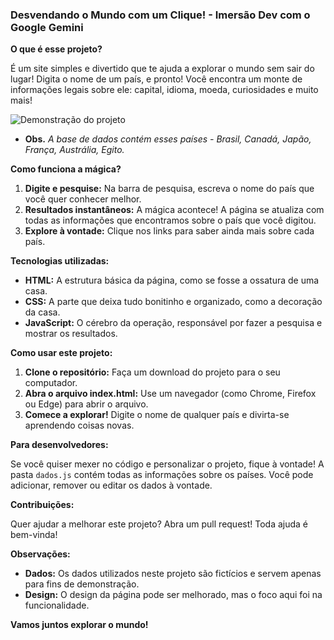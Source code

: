 ###  **Desvendando o Mundo com um Clique! - Imersão Dev com o Google Gemini**

**O que é esse projeto?**

É um site simples e divertido que te ajuda a explorar o mundo sem sair do lugar!  Digita o nome de um país, e pronto! Você encontra um monte de informações legais sobre ele: capital, idioma, moeda, curiosidades e muito mais!


![Demonstração do projeto](https://github.com/GabrielDepiro/paises/blob/main/paises.gif)

   - **Obs.** *A base de dados contém esses países - Brasil, Canadá, Japão, França, Austrália, Egito.*

**Como funciona a mágica?**

1. **Digite e pesquise:** Na barra de pesquisa, escreva o nome do país que você quer conhecer melhor.
2. **Resultados instantâneos:** A mágica acontece! A página se atualiza com todas as informações que encontramos sobre o país que você digitou.
3. **Explore à vontade:** Clique nos links para saber ainda mais sobre cada país.

**Tecnologias utilizadas:**

* **HTML:** A estrutura básica da página, como se fosse a ossatura de uma casa.
* **CSS:** A parte que deixa tudo bonitinho e organizado, como a decoração da casa.
* **JavaScript:** O cérebro da operação, responsável por fazer a pesquisa e mostrar os resultados.

**Como usar este projeto:**

1. **Clone o repositório:** Faça um download do projeto para o seu computador.
2. **Abra o arquivo index.html:** Use um navegador (como Chrome, Firefox ou Edge) para abrir o arquivo.
3. **Comece a explorar!** Digite o nome de qualquer país e divirta-se aprendendo coisas novas.

**Para desenvolvedores:**

Se você quiser mexer no código e personalizar o projeto, fique à vontade! A pasta `dados.js` contém todas as informações sobre os países. Você pode adicionar, remover ou editar os dados à vontade.

**Contribuições:**

Quer ajudar a melhorar este projeto? Abra um pull request! Toda ajuda é bem-vinda!

**Observações:**

* **Dados:** Os dados utilizados neste projeto são fictícios e servem apenas para fins de demonstração.
* **Design:** O design da página pode ser melhorado, mas o foco aqui foi na funcionalidade.

**Vamos juntos explorar o mundo!** 
